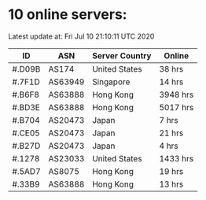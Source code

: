 # 10 online servers:

Latest update at: Fri Jul 10 21:10:11 UTC 2020

| ID | ASN | Server Country | Online |
| -- | --- | -------------- | ------ |
| #.D09B | AS174 | United States | 38 hrs |
| #.7F1D | AS63949 | Singapore | 14 hrs |
| #.B6F8 | AS63888 | Hong Kong | 3948 hrs |
| #.BD3E | AS63888 | Hong Kong | 5017 hrs |
| #.B704 | AS20473 | Japan | 7 hrs |
| #.CE05 | AS20473 | Japan | 21 hrs |
| #.B27D | AS20473 | Japan | 4 hrs |
| #.1278 | AS23033 | United States | 1433 hrs |
| #.5AD7 | AS8075 | Hong Kong | 19 hrs |
| #.33B9 | AS63888 | Hong Kong | 13 hrs |


